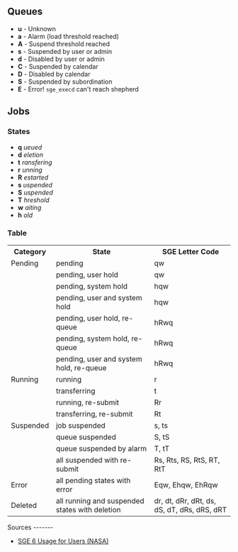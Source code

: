 Queues
------

-   **u** - Unknown
-   **a** - Alarm (load threshold reached)
-   **A** - Suspend threshold reached
-   **s** - Suspended by user or admin
-   **d** - Disabled by user or admin
-   **C** - Suspended by calendar
-   **D** - Disabled by calendar
-   **S** - Suspended by subordination
-   **E** - Error! `sge_execd` can't reach shepherd

Jobs
----

### States

-   **q** *ueued*
-   **d** *eletion*
-   **t** *ransfering*
-   **r** *unning*
-   **R** *estarted*
-   **s** *uspended*
-   **S** *uspended*
-   **T** *hreshold*
-   **w** *aiting*
-   **h** *old*

### Table

<table markdown="1" class="wikitable" cellpadding="4">
<tr markdown="1">
<th markdown="1">
Category

</th>
<th markdown="1">
State

</th>
<th markdown="1">
SGE Letter Code

</th>
</tr>
<tr markdown="1">
<td markdown="1" valign="top" rowspan="7">
Pending

</td>
<td markdown="1">
pending

</td>
<td markdown="1">
qw

</td>
</tr>
<tr markdown="1">
<td markdown="1">
pending, user hold

</td>
<td markdown="1">
qw

</td>
</tr>
<tr markdown="1">
<td markdown="1">
pending, system hold

</td>
<td markdown="1">
hqw

</td>
</tr>
<tr markdown="1">
<td markdown="1">
pending, user and system hold

</td>
<td markdown="1">
hqw

</td>
</tr>
<tr markdown="1">
<td markdown="1">
pending, user hold, re-queue

</td>
<td markdown="1">
hRwq

</td>
</tr>
<tr markdown="1">
<td markdown="1">
pending, system hold, re-queue

</td>
<td markdown="1">
hRwq

</td>
</tr>
<tr markdown="1">
<td markdown="1">
pending, user and system hold, re-queue

</td>
<td markdown="1">
hRwq

</td>
</tr>
<tr markdown="1">
<td markdown="1" valign="top" rowspan="4">
Running

</td>
<td markdown="1">
running

</td>
<td markdown="1">
r

</td>
</tr>
<tr markdown="1">
<td markdown="1">
transferring

</td>
<td markdown="1">
t

</td>
</tr>
<tr markdown="1">
<td markdown="1">
running, re-submit

</td>
<td markdown="1">
Rr

</td>
</tr>
<tr markdown="1">
<td markdown="1">
transferring, re-submit

</td>
<td markdown="1">
Rt

</td>
</tr>
<tr markdown="1">
<td markdown="1" valign="top" rowspan="4">
Suspended

</td>
<td markdown="1">
job suspended

</td>
<td markdown="1">
s, ts

</td>
</tr>
<tr markdown="1">
<td markdown="1">
queue suspended

</td>
<td markdown="1">
S, tS

</td>
</tr>
<tr markdown="1">
<td markdown="1">
queue suspended by alarm

</td>
<td markdown="1">
T, tT

</td>
</tr>
<tr markdown="1">
<td markdown="1">
all suspended with re-submit

</td>
<td markdown="1">
Rs, Rts, RS, RtS, RT, RtT

</td>
</tr>
<tr markdown="1">
<td markdown="1">
Error

</td>
<td markdown="1">
all pending states with error

</td>
<td markdown="1">
Eqw, Ehqw, EhRqw

</td>
</tr>
<tr markdown="1">
<td markdown="1">
Deleted

</td>
<td markdown="1">
all running and suspended states with deletion

</td>
<td markdown="1">
dr, dt, dRr, dRt, ds, dS, dT, dRs, dRS, dRT

</td>
</tr>
</table>
Sources
-------

-   [SGE 6 Usage for
    Users (NASA)](http://ceres.larc.nasa.gov/documents/presentations/05-SGE-6-Usage-For-Users.pdf)
